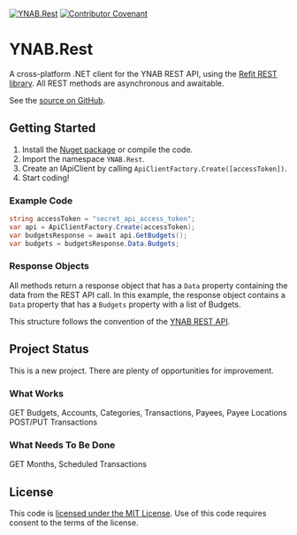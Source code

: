 [![YNAB.Rest](https://circleci.com/gh/jsmarble/YNAB.Rest.svg?style=shield)](https://app.circleci.com/pipelines/github/jsmarble/YNAB.Rest)
[![Contributor Covenant](https://img.shields.io/badge/Contributor%20Covenant-2.1-4baaaa.svg)](code_of_conduct.md)

# YNAB.Rest
A cross-platform .NET client for the YNAB REST API, using the [Refit REST library](https://github.com/reactiveui/refit). All REST methods are asynchronous and awaitable.

See the [source on GitHub](https://github.com/jsmarble/YNAB.Rest/).

## Getting Started
1. Install the [Nuget package](https://www.nuget.org/packages/YNAB.Rest/) or compile the code.
2. Import the namespace `YNAB.Rest`.
3. Create an IApiClient by calling `ApiClientFactory.Create([accessToken])`.
4. Start coding!

### Example Code
```cs
string accessToken = "secret_api_access_token";
var api = ApiClientFactory.Create(accessToken);
var budgetsResponse = await api.GetBudgets();
var budgets = budgetsResponse.Data.Budgets;
```

### Response Objects
All methods return a response object that has a `Data` property containing the data from the REST API call. In this example, the response object contains a `Data` property that has a `Budgets` property with a list of Budgets.

This structure follows the convention of the [YNAB REST API](https://api.youneedabudget.com/v1).

## Project Status
This is a new project. There are plenty of opportunities for improvement.

### What Works
GET Budgets, Accounts, Categories, Transactions, Payees, Payee Locations
POST/PUT Transactions

### What Needs To Be Done
GET Months, Scheduled Transactions  

## License
This code is [licensed under the MIT License](LICENSE). Use of this code requires consent to the terms of the license.
